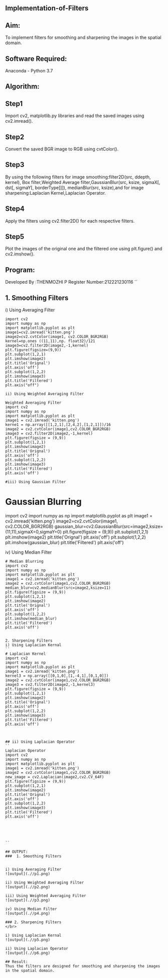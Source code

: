 ## Implementation-of-Filters
## Aim:
To implement filters for smoothing and sharpening the images in the spatial domain.

## Software Required:
Anaconda - Python 3.7

## Algorithm:
## Step1
Import cv2, matplotlib.py libraries and read the saved images using cv2.imread().

## Step2
Convert the saved BGR image to RGB using cvtColor().

## Step3
By using the following filters for image smoothing:filter2D(src, ddepth, kernel), Box filter,Weighted Average filter,GaussianBlur(src, ksize, sigmaX[, dst[, sigmaY[, borderType]]]), medianBlur(src, ksize),and for image sharpening:Laplacian Kernel,Laplacian Operator.

## Step4
Apply the filters using cv2.filter2D() for each respective filters.

## Step5
Plot the images of the original one and the filtered one using plt.figure() and cv2.imshow().

## Program:
Developed By :THENMOZHI P
Register Number:212221230116
``
## 1. Smoothing Filters
i) Using Averaging Filter
```
import cv2
import numpy as np
import matplotlib.pyplot as plt
image1=cv2.imread('kitten.png') 
image2=cv2.cvtColor(image1, cv2.COLOR_BGR2RGB)
kernel=np.ones ((11,11),np. float32)/121 
image3=cv2.filter2D(image2,-1,kernel)
plt.figure(figsize=(9,9))
plt.subplot(1,2,1) 
plt.imshow(image2)
plt.title('Orignal')
plt.axis('off')
plt.subplot(1,2,2)
plt.imshow(image3)
plt.title('Filtered')
plt.axis("off")

ii) Using Weighted Averaging Filter

Weighted Averaging Filter
import cv2 
import numpy as np
import matplotlib.pyplot as plt
image1 = cv2.imread('kitten.png')
kerne1 = np.array([[1,2,1],[2,4,2],[1,2,1]])/16
image2 = cv2.cvtColor(image1,cv2.COLOR_BGR2RGB)
image3 = cv2.filter2D(image2,-1,kernel)
plt.figure(figsize = (9,9))
plt.subplot(1,2,1)
plt.imshow(image2)
plt.title('Orignal')
plt.axis('off') 
plt.subplot(1,2,2)
plt.imshow(image3) 
plt.title('Filtered')
plt.axis('off')

#iii) Using Gaussian Filter
```
# Gaussian Blurring
import cv2 
import numpy as np
import matplotlib.pyplot as plt
image1 = cv2.imread('kitten.png')
image2=cv2.cvtColor(image1, cv2.COLOR_BGR2RGB)
gaussian_blur=cv2.GaussianBlur(src=image2,ksize=(11,11),sigmaX=0,sigmaY=0)
plt.figure(figsize = (9,9))
plt.subplot(1,2,1)
plt.imshow(image2)
plt.title('Orignal')
plt.axis('off') 
plt.subplot(1,2,2)
plt.imshow(gaussian_blur) 
plt.title('Filtered')
plt.axis('off')


iv) Using Median Filter
```
# Median Blurring
import cv2 
import numpy as np
import matplotlib.pyplot as plt
image1 = cv2.imread('kitten.png')
image2 = cv2.cvtColor(image1,cv2.COLOR_BGR2RGB)
median_blur=cv2.medianBlur(src=image2,ksize=11)
plt.figure(figsize = (9,9))
plt.subplot(1,2,1)
plt.imshow(image2)
plt.title('Orignal')
plt.axis('off') 
plt.subplot(1,2,2)
plt.imshow(median_blur) 
plt.title('Filtered')
plt.axis('off')


2. Sharpening Filters
i) Using Laplacian Kernal
``
# Laplacian Kernel
import cv2 
import numpy as np
import matplotlib.pyplot as plt
image1 = cv2.imread('kitten.png')
kernel3 = np.array([[0,1,0],[1,-4,1],[0,1,0]])
image2 = cv2.cvtColor(image1,cv2.COLOR_BGR2RGB)
image3 = cv2.filter2D(image2,-1,kernel3)
plt.figure(figsize = (9,9))
plt.subplot(1,2,1)
plt.imshow(image2)
plt.title('Orignal')
plt.axis('off') 
plt.subplot(1,2,2)
plt.imshow(image3) 
plt.title('Filtered')
plt.axis('off')



## ii) Using Laplacian Operator
``
Laplacian Operator
import cv2 
import numpy as np
import matplotlib.pyplot as plt
image1 = cv2.imread('kitten.png')
image2 = cv2.cvtColor(image1,cv2.COLOR_BGR2RGB)
new_image = cv2.Laplacian(image2,cv2.CV_64F)
plt.figure(figsize = (9,9))
plt.subplot(1,2,1)
plt.imshow(image2)
plt.title('Orignal')
plt.axis('off') 
plt.subplot(1,2,2)
plt.imshow(image3) 
plt.title('Filtered')
plt.axis('off')





``

## OUTPUT:
###  1. Smoothing Filters


i) Using Averaging Filter
![output](.//p1.png)

ii) Using Weighted Averaging Filter
![output](.//p2.png)

iii) Using Weighted Averaging Filter
![output](.//p3.png)

iv) Using Median Filter
![output](.//p4.png)

### 2. Sharpening Filters
</br>

i) Using Laplacian Kernal
![output](.//p5.png)

ii) Using Laplacian Operator
![output](.//p6.png)

## Result:
Thus the filters are designed for smoothing and sharpening the images in the spatial domain.
